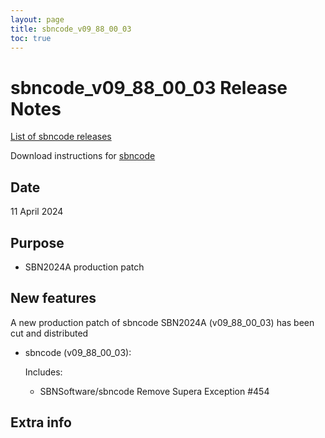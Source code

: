```yaml
---
layout: page
title: sbncode_v09_88_00_03
toc: true
---
```


sbncode_v09_88_00_03 Release Notes
=======================================================================================

[List of sbncode releases](https://sbnsoftware.github.io/AnalysisInfrastructure/ReleaseManagement/Releases/List_of_SBN_code_releases)

Download instructions for [sbncode]()

Date
---------------------------------------------------
11 April 2024

Purpose
---------------------------------------------------
* SBN2024A production patch 

New features
---------------------------------------------------
A new production patch of sbncode  SBN2024A (v09_88_00_03) has been cut and distributed

* sbncode (v09_88_00_03):
  
   Includes:
  * SBNSoftware/sbncode Remove Supera Exception #454
 
    
Extra info
---------------------------------------------------

